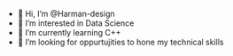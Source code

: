 - 👋 Hi, I’m @Harman-design
- 👀 I’m interested in Data Science 
- 🌱 I’m currently learning C++
- 💞️ I’m looking for oppurtujities to hone my technical skills
  

<!---
Harman-design/Harman-design is a ✨ special ✨ repository because its `README.md` (this file) appears on your GitHub profile.
You can click the Preview link to take a look at your changes.
--->
